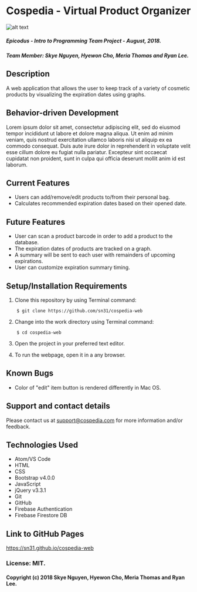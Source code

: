 # Cospedia - Virtual Product Organizer

![alt text](https://i.imgur.com/yBag0Mp.png)

##### Epicodus - Intro to Programming Team Project  - August, 2018.
##### Team Member: Skye Nguyen, Hyewon Cho, Meria Thomas and Ryan Lee.

## Description

A web application that allows the user to keep track of a variety of cosmetic products by visualizing the expiration dates using graphs.

## Behavior-driven Development

Lorem ipsum dolor sit amet, consectetur adipiscing elit, sed do eiusmod tempor incididunt ut labore et dolore magna aliqua. Ut enim ad minim veniam, quis nostrud exercitation ullamco laboris nisi ut aliquip ex ea commodo consequat. Duis aute irure dolor in reprehenderit in voluptate velit esse cillum dolore eu fugiat nulla pariatur. Excepteur sint occaecat cupidatat non proident, sunt in culpa qui officia deserunt mollit anim id est laborum.

## Current Features

* Users can add/remove/edit products to/from their personal bag.
* Calculates recommended expiration dates based on their opened date.

## Future Features

* User can scan a product barcode in order to add a product to the database.
* The expiration dates of products are tracked on a graph.
* A summary will be sent to each user with remainders of upcoming expirations.
* User can customize expiration summary timing.

## Setup/Installation Requirements

1. Clone this repository by using Terminal command:
```
    $ git clone https://github.com/sn31/cospedia-web
```
2. Change into the work directory using Terminal command:
```
    $ cd cospedia-web
```
3. Open the project in your preferred text editor.

4. To run the webpage, open it in a any browser.

## Known Bugs

* Color of "edit" item button is rendered differently in Mac OS.

## Support and contact details

Please contact us at support@cospedia.com for more information and/or feedback.

## Technologies Used

* Atom/VS Code
* HTML
* CSS
* Bootstrap v4.0.0
* JavaScript
* jQuery v3.3.1    
* Git
* GitHub
* Firebase Authentication
* Firebase Firestore DB

## Link to GitHub Pages

https://sn31.github.io/cospedia-web

### License: MIT.

#### Copyright (c) 2018 Skye Nguyen, Hyewon Cho, Meria Thomas and Ryan Lee.
